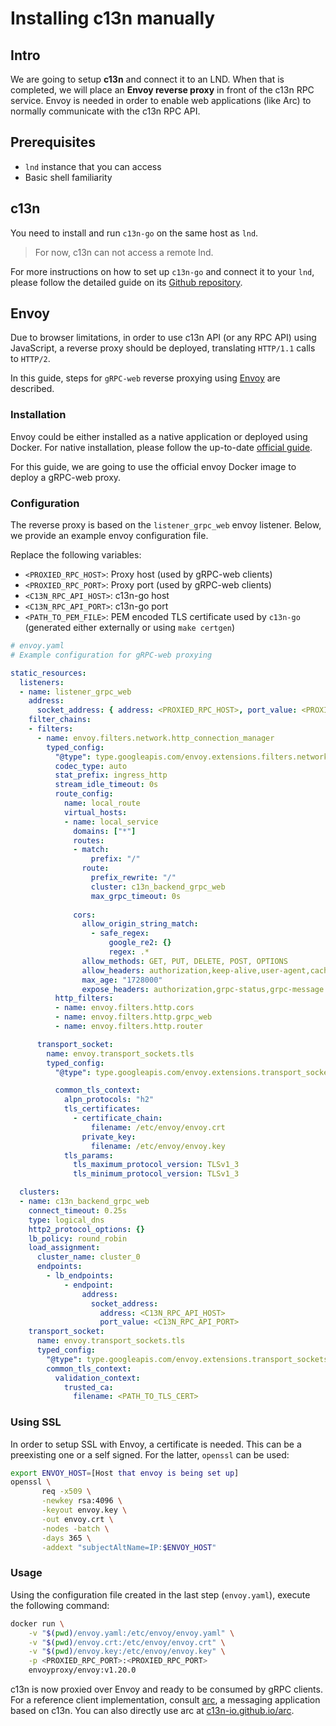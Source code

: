 # Installing c13n manually

## Intro

We are going to setup **c13n** and connect it to an LND. When that is completed, we will place an **Envoy reverse proxy** in front of the c13n RPC service. Envoy is needed in order to enable web applications (like Arc) to normally communicate with the c13n RPC API.

## Prerequisites

- `lnd` instance that you can access
- Basic shell familiarity

## c13n

You need to install and run `c13n-go` on the same host as `lnd`.
> For now, c13n can not access a remote lnd.

For more instructions on how to set up `c13n-go` and connect it to your `lnd`, please follow the detailed guide on its [Github repository](https://github.com/c13n-io/c13n-go#getting-started).

## Envoy

Due to browser limitations, in order to use c13n API (or any RPC API) using JavaScript, a reverse proxy should be deployed, translating `HTTP/1.1` calls to `HTTP/2`.

In this guide, steps for `gRPC-web` reverse proxying using [Envoy](envoyproxy.io/) are described.

### Installation

Envoy could be either installed as a native application or deployed using Docker. For native installation, please follow the up-to-date [official guide](https://www.envoyproxy.io/docs/envoy/latest/start/install).

For this guide, we are going to use the official envoy Docker image to deploy a gRPC-web proxy.

### Configuration

The reverse proxy is based on the `listener_grpc_web` envoy listener. Below, we provide an example envoy configuration file. 

Replace the following variables:

* `<PROXIED_RPC_HOST>`: Proxy host (used by gRPC-web clients)
* `<PROXIED_RPC_PORT>`: Proxy port (used by gRPC-web clients)
* `<C13N_RPC_API_HOST>`: c13n-go host
* `<C13N_RPC_API_PORT>`: c13n-go port
* `<PATH_TO_PEM_FILE>`: PEM encoded TLS certificate used by `c13n-go` (generated either externally or using `make certgen`)

```yaml
# envoy.yaml
# Example configuration for gRPC-web proxying

static_resources:
  listeners:
  - name: listener_grpc_web
    address:
      socket_address: { address: <PROXIED_RPC_HOST>, port_value: <PROXIED_RPC_PORT> }
    filter_chains:
    - filters:
      - name: envoy.filters.network.http_connection_manager
        typed_config:
          "@type": type.googleapis.com/envoy.extensions.filters.network.http_connection_manager.v3.HttpConnectionManager
          codec_type: auto
          stat_prefix: ingress_http
          stream_idle_timeout: 0s
          route_config:
            name: local_route
            virtual_hosts:
            - name: local_service
              domains: ["*"]
              routes:
              - match:
                  prefix: "/"
                route:
                  prefix_rewrite: "/"
                  cluster: c13n_backend_grpc_web
                  max_grpc_timeout: 0s
              
              cors:
                allow_origin_string_match:
                  - safe_regex:
                      google_re2: {}
                      regex: .*
                allow_methods: GET, PUT, DELETE, POST, OPTIONS
                allow_headers: authorization,keep-alive,user-agent,cache-control,content-type,content-transfer-encoding,authorization,x-accept-content-transfer-encoding,x-accept-response-streaming,x-user-agent,x-grpc-web,grpc-timeout
                max_age: "1728000"
                expose_headers: authorization,grpc-status,grpc-message
          http_filters:
          - name: envoy.filters.http.cors
          - name: envoy.filters.http.grpc_web
          - name: envoy.filters.http.router

      transport_socket:
        name: envoy.transport_sockets.tls
        typed_config:
          "@type": type.googleapis.com/envoy.extensions.transport_sockets.tls.v3.DownstreamTlsContext

          common_tls_context:
            alpn_protocols: "h2"
            tls_certificates:
              - certificate_chain:
                  filename: /etc/envoy/envoy.crt
                private_key:
                  filename: /etc/envoy/envoy.key
            tls_params:
              tls_maximum_protocol_version: TLSv1_3
              tls_minimum_protocol_version: TLSv1_3

  clusters:
  - name: c13n_backend_grpc_web
    connect_timeout: 0.25s
    type: logical_dns
    http2_protocol_options: {}
    lb_policy: round_robin
    load_assignment:
      cluster_name: cluster_0
      endpoints:
        - lb_endpoints:
            - endpoint:
                address:
                  socket_address:
                    address: <C13N_RPC_API_HOST>
                    port_value: <C13N_RPC_API_PORT>
    transport_socket:
      name: envoy.transport_sockets.tls
      typed_config:
        "@type": type.googleapis.com/envoy.extensions.transport_sockets.tls.v3.UpstreamTlsContext
        common_tls_context:
          validation_context:
            trusted_ca:
              filename: <PATH_TO_TLS_CERT>

```

### Using SSL

In order to setup SSL with Envoy, a certificate is needed. This can be a preexisting one or a self signed. For the latter, `openssl` can be used:

```bash
export ENVOY_HOST=[Host that envoy is being set up]
openssl \
       req -x509 \
       -newkey rsa:4096 \
       -keyout envoy.key \
       -out envoy.crt \
       -nodes -batch \
       -days 365 \
       -addext "subjectAltName=IP:$ENVOY_HOST"
```

### Usage
Using the configuration file created in the last step (`envoy.yaml`), execute the following command:
    
```bash
docker run \
    -v "$(pwd)/envoy.yaml:/etc/envoy/envoy.yaml" \
    -v "$(pwd)/envoy.crt:/etc/envoy/envoy.crt" \
    -v "$(pwd)/envoy.key:/etc/envoy/envoy.key" \
    -p <PROXIED_RPC_PORT>:<PROXIED_RPC_PORT>
    envoyproxy/envoy:v1.20.0
```

c13n is now proxied over Envoy and ready to be consumed by gRPC clients. For a reference client implementation, consult [arc](https://github.com/c13n-io/arc), a messaging application based on c13n. You can also directly use arc at [c13n-io.github.io/arc](https://c13n-io.github.io/arc/).
